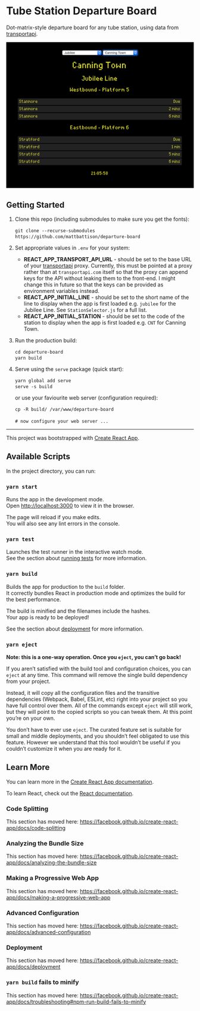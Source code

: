 # Tube Station Departure Board

Dot-matrix-style departure board for any tube station, using data from [transportapi](https://transportapi.com).

![Departure board screenshot](./doc/departure-board.png)

## Getting Started

1. Clone this repo (including submodules to make sure you get the fonts):

    ```
    git clone --recurse-submodules https://github.com/mattbattison/departure-board
    ```

1. Set appropriate values in ```.env``` for your system:

    - **REACT_APP_TRANSPORT_API_URL** - should be set to the base URL of your [transportapi](https://transportapi.com) proxy. Currently, this must be pointed at a proxy rather than at ```transportapi.com``` itself so that the proxy can append keys for the API without leaking them to the front-end. I might change this in future so that the keys can be provided as environment variables instead.
    - **REACT_APP_INITIAL_LINE** - should be set to the short name of the line to display when the app is first loaded e.g. ```jubilee``` for the Jubilee Line. See ```StationSelector.js``` for a full list.
    - **REACT_APP_INITIAL_STATION** - should be set to the code of the station to display when the app is first loaded e.g. ```CNT``` for Canning Town.

1. Run the production build:

    ```
    cd departure-board
    yarn build
    ```

1. Serve using the ```serve``` package (quick start):

    ```
    yarn global add serve
    serve -s build
    ```
    
    or use your faviourite web server (configuration required):

    ```
    cp -R build/ /var/www/departure-board

    # now configure your web server ...
    ```

---

This project was bootstrapped with [Create React App](https://github.com/facebook/create-react-app).

## Available Scripts

In the project directory, you can run:

### `yarn start`

Runs the app in the development mode.<br />
Open [http://localhost:3000](http://localhost:3000) to view it in the browser.

The page will reload if you make edits.<br />
You will also see any lint errors in the console.

### `yarn test`

Launches the test runner in the interactive watch mode.<br />
See the section about [running tests](https://facebook.github.io/create-react-app/docs/running-tests) for more information.

### `yarn build`

Builds the app for production to the `build` folder.<br />
It correctly bundles React in production mode and optimizes the build for the best performance.

The build is minified and the filenames include the hashes.<br />
Your app is ready to be deployed!

See the section about [deployment](https://facebook.github.io/create-react-app/docs/deployment) for more information.

### `yarn eject`

**Note: this is a one-way operation. Once you `eject`, you can’t go back!**

If you aren’t satisfied with the build tool and configuration choices, you can `eject` at any time. This command will remove the single build dependency from your project.

Instead, it will copy all the configuration files and the transitive dependencies (Webpack, Babel, ESLint, etc) right into your project so you have full control over them. All of the commands except `eject` will still work, but they will point to the copied scripts so you can tweak them. At this point you’re on your own.

You don’t have to ever use `eject`. The curated feature set is suitable for small and middle deployments, and you shouldn’t feel obligated to use this feature. However we understand that this tool wouldn’t be useful if you couldn’t customize it when you are ready for it.

## Learn More

You can learn more in the [Create React App documentation](https://facebook.github.io/create-react-app/docs/getting-started).

To learn React, check out the [React documentation](https://reactjs.org/).

### Code Splitting

This section has moved here: https://facebook.github.io/create-react-app/docs/code-splitting

### Analyzing the Bundle Size

This section has moved here: https://facebook.github.io/create-react-app/docs/analyzing-the-bundle-size

### Making a Progressive Web App

This section has moved here: https://facebook.github.io/create-react-app/docs/making-a-progressive-web-app

### Advanced Configuration

This section has moved here: https://facebook.github.io/create-react-app/docs/advanced-configuration

### Deployment

This section has moved here: https://facebook.github.io/create-react-app/docs/deployment

### `yarn build` fails to minify

This section has moved here: https://facebook.github.io/create-react-app/docs/troubleshooting#npm-run-build-fails-to-minify
